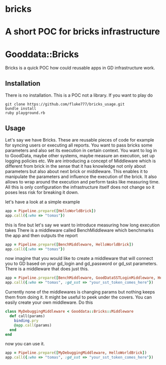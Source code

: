 bricks
======

A short POC for bricks infrastructure
=======
# Gooddata::Bricks

Bricks is a quick POC how could reusable apps in GD infrastructure work. 

## Installation

There is no installation. This is a POC not a library. If you want to play do

    git clone https://github.com/fluke777/bricks_usage.git 
    bundle install
    ruby playground.rb

## Usage

Let's say we have Bricks. These are reusable pieces of code for example for syncing users or executing all reports. You want to pass bricks some parameters and also set its execution in certain context. You want to log in to GoodData, maybe other systems, maybe measure an execution, set up logging policies etc. We are introducing a concept of Middleware which is different from brick in the sense that it has knowledge not only about parameters but also about next brick or middleware. This enables it to manipulate the parameters and influence the execution of the brick. It also allows to wrap around the execution and perform tasks like measuring time. All this is only configuration the infrastructure itself does not change so it poses less risk for breaking it down.

let's have a look at a simple example

```ruby
app = Pipeline.prepare([HelloWorldBrick])
app.call({:who => "tomas"})
```

this is fine but let's say we want to introduce measuring how long execution takes
There is a middleware called BenchMiddleware which benchmarks the app and then outputs the report

```ruby
app = Pipeline.prepare([BenchMiddleware, HelloWorldBrick])
app.call({:who => "tomas"})
```

now imagine that you would like to create a middleware that will connect you to GD based on your gd_login and gd_password or gd_sst parameters. There is a middleware that does just this.

```ruby
app = Pipeline.prepare([BenchMiddleware, GoodDataSSTLoginMiddleware, HelloWorldBrick])
app.call({:who => "tomas", :gd_sst => "your_sst_token_comes_here"})
```

Currently none of the middlewares is changing params but nothing keeps them from doing it. It might be useful to peek under the covers. You can easily create your own middleware. Do this

```ruby
class MyDebuggingMiddleware < Gooddata::Bricks::Middleware
  def call(params)
    binding.pry
    @app.call(params)
  end
end
```

now you can use it.

```ruby
app = Pipeline.prepare([MyDebuggingMiddleware, HelloWorldBrick])
app.call({:who => "tomas", :gd_sst => "your_sst_token_comes_here"})
```